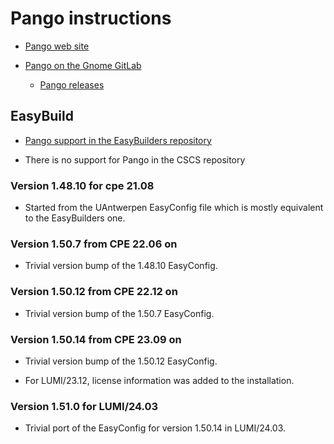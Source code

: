 # Pango instructions

  * [Pango web site](http://www.pango.org/)

  * [Pango on the Gnome GitLab](https://gitlab.gnome.org/GNOME/pango)

      * [Pango releases](https://gitlab.gnome.org/GNOME/pango/-/tags)


## EasyBuild

  * [Pango support in the EasyBuilders repository](https://github.com/easybuilders/easybuild-easyconfigs/tree/develop/easybuild/easyconfigs/p/Pango)

  * There is no support for Pango in the CSCS repository


### Version 1.48.10 for cpe 21.08

  * Started from the UAntwerpen EasyConfig file which is mostly equivalent to
    the EasyBuilders one.


### Version 1.50.7 from CPE 22.06 on

  * Trivial version bump of the 1.48.10 EasyConfig.


### Version 1.50.12 from CPE 22.12 on

  * Trivial version bump of the 1.50.7 EasyConfig.


### Version 1.50.14 from CPE 23.09 on

  * Trivial version bump of the 1.50.12 EasyConfig.

  * For LUMI/23.12, license information was added to the installation.

  
### Version 1.51.0 for LUMI/24.03

  * Trivial port of the EasyConfig for version 1.50.14 in LUMI/24.03.
